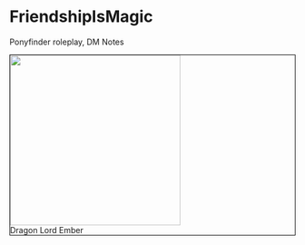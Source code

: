 # FriendshipIsMagic
Ponyfinder roleplay, DM Notes

<div style="border: 1px solid #000;">
<img src="http://pre02.deviantart.net/ead7/th/pre/f/2017/058/f/e/embers_by_tsitra360-db0nipk.jpg" width="300px" /><br/> <span>Dragon Lord Ember</span>
</div>